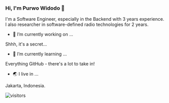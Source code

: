 ### Hi, I'm Purwo Widodo 👋 

I'm a Software Engineer, especially in the Backend with 3 years experience. I also researcher in software-defined radio technologies for 2 years.

- 🔭 I’m currently working on ...

Shhh, it's a secret...

- 🌱 I’m currently learning ...

Everything GitHub - there's a lot to take in!

- 🌏 I live in ...

Jakarta, Indonesia.

![visitors](https://visitor-badge.laobi.icu/badge?page_id=purwowd.purwowd)

<!-- Ability to zoom out beyond the boundaries ☕ -->

<!--
### Languages:

<p align="left"> <img src="https://avatars0.githubusercontent.com/u/1525981?s=200&v=4" alt="python" width="22" height="22"/> <img src="https://avatars.githubusercontent.com/u/4314092?s=200&v=4" alt="go-lang" width="22" height="22"/>

  
### Other Experiences:

<p align="left"><img src="https://avatars3.githubusercontent.com/u/6938234?s=200&v=4" alt="OpenBTS" width="22" height="22"/> <img src="https://avatars2.githubusercontent.com/u/3625151?s=460&u=f167c8f84edef499ad6af4cb9f9f7afc06d8f59f&v=4" alt="Nuand" width="22" height="22"/> <img src="https://avatars0.githubusercontent.com/u/1415806?s=200&v=4" alt="Osmocom" width="22" height="22"/> <img src="https://avatars3.githubusercontent.com/u/1278659?s=200&v=4" alt="GNU Radio" width="22" height="22"/> <img src="https://avatars2.githubusercontent.com/u/125709?s=200&v=4" alt="Ettus" width="22" height="22"/>

-->

<!--
**purwowd/purwowd** is a ✨ _special_ ✨ repository because its `README.md` (this file) appears on your GitHub profile.

Here are some ideas to get you started:

- 🔭 I’m currently working on ...
- 🌱 I’m currently learning ...
- 👯 I’m looking to collaborate on ...
- 🤔 I’m looking for help with ...
- 💬 Ask me about ...
- 📫 How to reach me: ...
- 😄 Pronouns: ...
- ⚡ Fun fact: ...
-->

